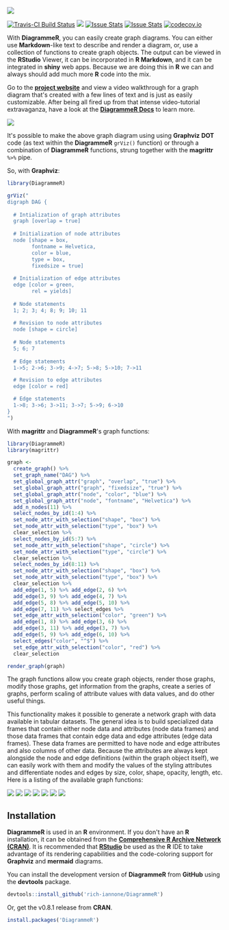 <img src="inst/img/DiagrammeR.png">

[![Travis-CI Build Status](https://travis-ci.org/rich-iannone/DiagrammeR.svg?branch=master)](https://travis-ci.org/rich-iannone/DiagrammeR)
![](http://cranlogs.r-pkg.org/badges/grand-total/DiagrammeR?color=brightgreen)
[![Issue Stats](http://issuestats.com/github/rich-iannone/DiagrammeR/badge/pr?style=flat)](http://issuestats.com/github/rich-iannone/DiagrammeR)
[![Issue Stats](http://issuestats.com/github/rich-iannone/DiagrammeR/badge/issue?style=flat)](http://issuestats.com/github/rich-iannone/DiagrammeR)
[![codecov.io](https://codecov.io/github/rich-iannone/DiagrammeR/coverage.svg?branch=master)](https://codecov.io/github/rich-iannone/DiagrammeR?branch=master) 

With **DiagrammeR**, you can easily create graph diagrams. You can either use **Markdown**-like text to describe and render a diagram, or, use a collection of functions to create graph objects. The output can be viewed in the **RStudio** Viewer, it can be incorporated in **R Markdown**, and it can be integrated in **shiny** web apps. Because we are doing this in **R** we can and always should add much more **R** code into the mix.

Go to the [**project website**](http://rich-iannone.github.io/DiagrammeR/) and view a video walkthrough for a graph diagram that's created with a few lines of text and is just as easily customizable. After being all fired up from that intense video-tutorial extravaganza, have a look at the [**DiagrammeR Docs**](http://rich-iannone.github.io/DiagrammeR/docs.html) to learn more.

<img src="inst/img/simple-graph.png">

It's possible to make the above graph diagram using using **Graphviz** **DOT** code (as text within the **DiagrammeR** `grViz()` function) or through a combination of **DiagrammeR** functions, strung together with the **magrittr** `%>%` pipe. 

So, with **Graphviz**:

```r
library(DiagrammeR)

grViz("
digraph DAG {
      
  # Intialization of graph attributes
  graph [overlap = true]
      
  # Initialization of node attributes
  node [shape = box,
        fontname = Helvetica,
        color = blue,
        type = box,
        fixedsize = true]
      
  # Initialization of edge attributes
  edge [color = green,
        rel = yields]
      
  # Node statements
  1; 2; 3; 4; 8; 9; 10; 11
      
  # Revision to node attributes
  node [shape = circle]
      
  # Node statements
  5; 6; 7
      
  # Edge statements
  1->5; 2->6; 3->9; 4->7; 5->8; 5->10; 7->11

  # Revision to edge attributes
  edge [color = red]

  # Edge statements
  1->8; 3->6; 3->11; 3->7; 5->9; 6->10
}
")
```

With **magrittr** and **DiagrammeR**'s graph functions:

```r
library(DiagrammeR)
library(magrittr)

graph <-
  create_graph() %>%
  set_graph_name("DAG") %>%
  set_global_graph_attr("graph", "overlap", "true") %>%
  set_global_graph_attr("graph", "fixedsize", "true") %>%
  set_global_graph_attr("node", "color", "blue") %>%
  set_global_graph_attr("node", "fontname", "Helvetica") %>%
  add_n_nodes(11) %>%
  select_nodes_by_id(1:4) %>% 
  set_node_attr_with_selection("shape", "box") %>%
  set_node_attr_with_selection("type", "box") %>%
  clear_selection %>%
  select_nodes_by_id(5:7) %>% 
  set_node_attr_with_selection("shape", "circle") %>%
  set_node_attr_with_selection("type", "circle") %>%
  clear_selection %>%
  select_nodes_by_id(8:11) %>% 
  set_node_attr_with_selection("shape", "box") %>%
  set_node_attr_with_selection("type", "box") %>%
  clear_selection %>%
  add_edge(1, 5) %>% add_edge(2, 6) %>%
  add_edge(3, 9) %>% add_edge(4, 7) %>%
  add_edge(5, 8) %>% add_edge(5, 10) %>%
  add_edge(7, 11) %>% select_edges %>%
  set_edge_attr_with_selection("color", "green") %>%
  add_edge(1, 8) %>% add_edge(3, 6) %>%
  add_edge(3, 11) %>% add_edge(3, 7) %>%
  add_edge(5, 9) %>% add_edge(6, 10) %>%
  select_edges("color", "^$") %>%
  set_edge_attr_with_selection("color", "red") %>%
  clear_selection

render_graph(graph)
```

The graph functions allow you create graph objects, render those graphs, modify those graphs, get information from the graphs, create a series of graphs, perform scaling of attribute values with data values, and do other useful things.

This functionality makes it possible to generate a network graph with data available in tabular datasets. The general idea is to build specialized data frames that contain either node data and attributes (node data frames) and those data frames that contain edge data and edge attributes (edge data frames). These data frames are permitted to have node and edge attributes and also columns of other data. Because the attributes are always kept alongside the node and edge definitions (within the graph object itself), we can easily work with them and modify the values of the styling attributes and differentiate nodes and edges by size, color, shape, opacity, length, etc. Here is a listing of the available graph functions:

<img src="inst/img/graph_functions_1.png">
<img src="inst/img/graph_functions_2.png">
<img src="inst/img/graph_functions_3.png">
<img src="inst/img/graph_functions_4.png">
<img src="inst/img/graph_functions_5.png">
<img src="inst/img/graph_functions_6.png">
<img src="inst/img/graph_functions_7.png">

## Installation

**DiagrammeR** is used in an **R** environment. If you don't have an **R** installation, it can be obtained from the [**Comprehensive R Archive Network (CRAN)**](http://cran.rstudio.com). It is recommended that [**RStudio**](http://www.rstudio.com/products/RStudio/) be used as the **R** IDE to take advantage of its rendering capabilities and the code-coloring support for **Graphviz** and **mermaid** diagrams.

You can install the development version of **DiagrammeR** from **GitHub** using the **devtools** package.

```r
devtools::install_github('rich-iannone/DiagrammeR')
```

Or, get the v0.8.1 release from **CRAN**.

```r
install.packages('DiagrammeR')
```
